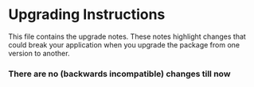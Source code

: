 Upgrading Instructions
======================

This file contains the upgrade notes. These notes highlight changes that could break your
application when you upgrade the package from one version to another.

### There are no (backwards incompatible) changes till now 

